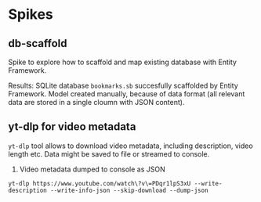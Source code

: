 # Spikes

## db-scaffold

Spike to explore how to scaffold and map existing database with Entity Framework.

Results: SQLite database `bookmarks.sb` succesfully scaffolded by Entity Framework. Model created manually, because of data format (all relevant data are stored in a single cloumn with JSON content).

## yt-dlp for video metadata

`yt-dlp` tool allows to download video metadata, including description, video length etc. Data might be saved to file or streamed to console.

1. Video metadata dumped to console as JSON

`yt-dlp https://www.youtube.com/watch\?v\=PDqr1lpS3xU --write-description --write-info-json --skip-download --dump-json`
